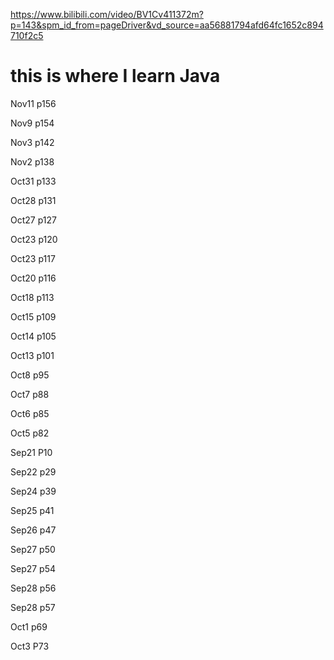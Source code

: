 https://www.bilibili.com/video/BV1Cv411372m?p=143&spm_id_from=pageDriver&vd_source=aa56881794afd64fc1652c894710f2c5 
# this is where I learn Java

Nov11 p156

Nov9 p154

Nov3 p142

Nov2 p138

Oct31 p133

Oct28 p131

Oct27 p127

Oct23 p120

Oct23 p117

Oct20 p116

Oct18  p113

Oct15 p109

Oct14 p105

Oct13 p101

Oct8 p95

Oct7 p88

Oct6 p85

Oct5 p82

Sep21 P10 

Sep22 p29

Sep24 p39

Sep25 p41

Sep26 p47

Sep27 p50

Sep27 p54

Sep28 p56

Sep28 p57

Oct1 p69

Oct3 P73
